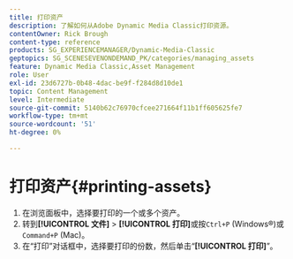 ```yaml
---
title: 打印资产
description: 了解如何从Adobe Dynamic Media Classic打印资源。
contentOwner: Rick Brough
content-type: reference
products: SG_EXPERIENCEMANAGER/Dynamic-Media-Classic
geptopics: SG_SCENESEVENONDEMAND_PK/categories/managing_assets
feature: Dynamic Media Classic,Asset Management
role: User
exl-id: 23d6727b-0b48-4dac-be9f-f284d8d10de1
topic: Content Management
level: Intermediate
source-git-commit: 5140b62c76970cfcee271664f11b1ff605625fe7
workflow-type: tm+mt
source-wordcount: '51'
ht-degree: 0%

---
```


# 打印资产{#printing-assets}

1. 在浏览面板中，选择要打印的一个或多个资产。
1. 转到&#x200B;**[!UICONTROL 文件]** > **[!UICONTROL 打印]**&#x200B;或按`Ctrl+P` (Windows®)或`Command+P` (Mac)。
1. 在“打印”对话框中，选择要打印的份数，然后单击“**[!UICONTROL 打印]**”。
